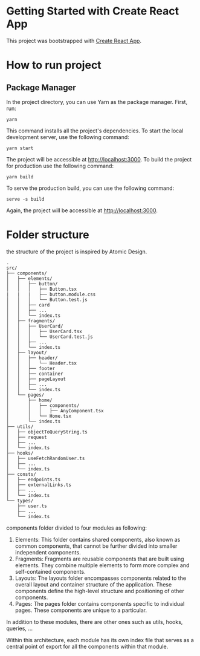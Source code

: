 # Getting Started with Create React App

This project was bootstrapped with [Create React App](https://github.com/facebook/create-react-app).

# How to run project

## Package Manager


In the project directory, you can use Yarn as the package manager. First, run:

    yarn

This command installs all the project's dependencies. To start the local development server, use the following command:

    yarn start

The project will be accessible at [http://localhost:3000](http://localhost:3000/).
To build the project for production use the following command:

    yarn build

To serve the production build, you can use the following command:

    serve -s build

Again, the project will be accessible at [http://localhost:3000](http://localhost:3000/).

# Folder structure

the structure of the project is inspired by Atomic Design.


    .
    src/
    ├── components/
    │   ├── elements/
    │   │   ├── button/
    │   │   │   ├── Button.tsx
    |   |   |   ├── button.module.css
    │   │   │   └── Button.test.js
    │   │   ├── card
    │   │   ├── ...
    │   │   └── index.ts
    │   ├── fragments/
    │   │   ├── UserCard/
    │   │   │   ├── UserCard.tsx
    │   │   │   └── UserCard.test.js
    │   │   ├── ...
    │   │   └── index.ts
    │   ├── layout/
    │   │   ├── header/
    │   │   │   └── Header.tsx
    │   │   ├── footer
    │   │   ├── container
    │   │   ├── pageLayout
    │   │   ├── ...
    │   │   └── index.ts
    │   └── pages/
    │       ├── home/
    │       │   ├── components/
    │       │   │   ├── AnyComponent.tsx
    │       │   └── Home.tsx
    │       └── index.ts
    ├── utils/
    │   ├── objectToQueryString.ts
    │   ├── request
    │   ├── ...
    │   └── index.ts
    ├── hooks/
    │   ├── useFetchRandomUser.ts
    │   ├── ...
    │   └── index.ts
    ├── consts/
    │   ├── endpoints.ts
    │   ├── externalLinks.ts
    │   ├── ...
    │   └── index.ts
    └── types/
        ├── user.ts
        ├── ...
        └── index.ts



components folder divided to four modules as following:

1.  Elements: This folder contains shared components, also known as common components, that cannot be further divided into smaller independent components.
2.  Fragments: Fragments are reusable components that are built using elements. They combine multiple elements to form more complex and self-contained components.
3.  Layouts: The layouts folder encompasses components related to the overall layout and container structure of the application. These components define the high-level structure and positioning of other components.
4.  Pages: The pages folder contains components specific to individual pages. These components are unique to a particular.

In addition to these modules, there are other ones such as utils, hooks, queries, ...

Within this architecture, each module has its own index file that serves as a central point of export for all the components within that module.
